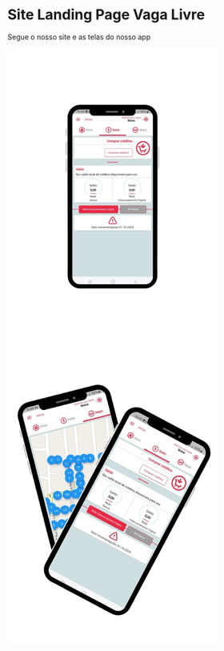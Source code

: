 # Site Landing Page Vaga Livre

Segue o nosso site e as telas do nosso app


![foto-tela-principal](tela.png)
![foto-das-telas](foto-telas.png)
